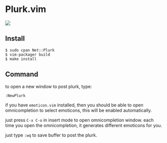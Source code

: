 Plurk.vim
=======

![](http://cloud.github.com/downloads/c9s/plurk.vim/Screen_shot_2009-11-18_at_4.38.10_PM.png)

Install 
-------

    $ sudo cpan Net::Plurk
    $ vim-packager build 
    $ make install

Command
-------

to open a new window to post plurk, type:

    :NewPlurk

if you have `emoticon.vim` installed, then you should be able to open
omnicompletion to select emoticons, this will be enabled automatically.

just press `C-x C-o` in insert mode to open omnicompletion window.  each time
you open the omnicompletion, it generates different emoticons for you.

just type `:wq` to save buffer to post the plurk.

